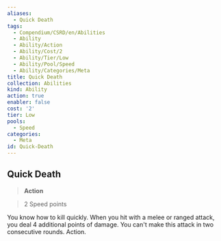 ```yaml
---
aliases:
  - Quick Death
tags:
  - Compendium/CSRD/en/Abilities
  - Ability
  - Ability/Action
  - Ability/Cost/2
  - Ability/Tier/Low
  - Ability/Pool/Speed
  - Ability/Categories/Meta
title: Quick Death
collection: Abilities
kind: Ability
action: true
enabler: false
cost: '2'
tier: Low
pools:
  - Speed
categories:
  - Meta
id: Quick-Death
---
```

## Quick Death    
>**Action**    
>2 Speed points  
    
You know how to kill quickly. When you hit with a melee or ranged attack, you deal 4 additional points of damage. You can't make this attack in two consecutive rounds. Action.
